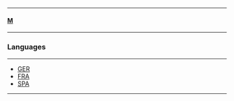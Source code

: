 
---

#### [M](https://github.com/ttltrk/TTT/blob/master/menu.md)

---

### Languages

---

* [GER](https://github.com/ttltrk/TTT/blob/master/LAN/GER/GER.md)
* [FRA]()
* [SPA]()

---
